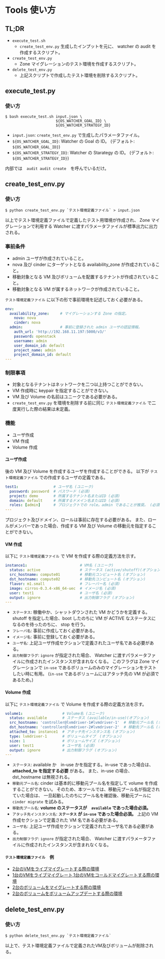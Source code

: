 # Tools 使い方

## TL;DR

-   `execute_test.sh`
    -   `create_test_env.py` 生成したインプットを元に、
        watcher の audit を作成するスクリプト。
-   `create_test_env.py`
    -   Zone マイグレーションのテスト環境を作成するスクリプト。
-   `delete_test_env.py`
    -   上記スクリプトで作成したテスト環境を削除するスクリプト。

## execute_test.py

### 使い方

    $ bash execute_test.sh input.json \
                           ${OS_WATCHER_GOAL_ID} \
                           ${OS_WATCHER_STRATEGY_ID}

-   `input.json`:
    `create_test_env.py` で生成したパラメータファイル。
-   `${OS_WATCHER_GOAL_ID}`:
    Watcher の Goal の ID。 (デフォルト: `${OS_WATCHER_GOAL_ID}`)
-   `${OS_WATCHER_STRATEGY_ID}`:
    Watcher の Starategy の ID。 (デフォルト: `${OS_WATCHER_STRATEGY_ID}`)

内部では　`audit audit create`　を呼んでいるだけ。

## create_test_env.py

### 使い方

    $ python create_test_env.py `テスト環境定義ファイル` > input.json

以上でテスト環境定義ファイルで定義したテスト用環境が作成され、
Zone マイグレーションで利用する Watcher に渡すパラメータファイルが標準出力に出力される。

### 事前条件

-   admin ユーザが作成されていること。
-   nova 及び cinder にターゲットとなる availability_zone が作成されていること。
-   移動対象となる VM 及びボリュームを配置するテナントが作成されていること。
-   移動対象となる VM が属するネットワークが作成されていること。

`テスト環境定義ファイル` に以下の形で事前環境を記述しておく必要がある。

```yaml
env:
  availability_zone:     # マイグレーションする Zone の指定。
    nova: nova
    cinder: nova
  admin:                 # 事前に登録された admin ユーザの認証情報。
    auth_url: 'http://192.168.11.197:5000/v3/'
    password: openstack
    username: admin
    user_domain_id: default
    project_name: admin
    project_domain_id: default
---
```

### 制限事項

-   対象となるテナントはネットワークを二つ以上持つことができない。
-   VM 作成時に keypair を指定することができない。
-   VM 及び Volume の名前はユニークである必要がある。
-   `create_test_env.py` を環境を削除する前に同じ `テスト環境定義ファイル` で二度実行した際の結果は未定義。

### 機能

-   ユーザ作成
-   VM 作成
-   Volume 作成

#### ユーザ作成

後の VM 及び Volume を作成するユーザを作成することができる。
以下が `テスト環境定義ファイル` での作成するユーザの定義である。

```yaml
test1:                # ユーザ名 (ユニーク)
  password: password  # パスワード (必須)
  project: demo       # 所属するテナント名またはID (必須)
  domain: default     # 所属するドメイン名またはID (必須)
  roles: [admin]      # プロジェクトでの role。admin であることが推奨。 (必須)
---
```

プロジェクト及びドメイン、ロールは事前に存在する必要がある。
また、ロールがメンバーであった場合、作成する VM 及び Volume の移動元を指定することができない。

#### VM 作成

以下に `テスト環境定義ファイル` で VM を作成する際の定義方法を示す。

```yaml
instance1:                        # VM名 (ユニーク)
  status: active                  # ステータス (active/shutoff)(オプション)
  src_hostname: compute01         # 移動元コンピュート名 (オプション)
  dst_hostname: compute02         # 移動先コンピュート名 (オプション)
  flavor: m1.small                # フレーバー名 (必須)
  image: cirros-0.3.4-x86_64-uec  # イメージ名 (必須)
  user: test1                     # ユーザ名 (必須)
  output: ignore                  # 出力制御フラグ (オプション)
---
```

-   `ステータス`: 稼働中か、シャットダウンされた VM かどうかを定義する。
    shutoff を指定した場合、boot したのちに VM が ACTIVE なステータスになるのを待ったのちに、
    stop を行う。
-   `フレーバ名`: 事前に作成しておく必要がある。
-   `イメージ名`: 事前に登録しておく必要がある。
-   `ユーザ名`: 上記ユーザ作成セクションで定義されたユーザ名である必要がある。
-   `出力制御フラグ`: `ignore` が指定された場合、
    Watcher に渡すパラメータファイルに作成されたインスタンスが含まれなくなる。
    このフラグは Zone マイグレーションで `in-use` であるボリュームのみのマイグレーションをテストしたい時に有用。
    (`in-use` であるボリュームにはアタッチ先の VM が必須であるため。)

#### Volume 作成

以下に `テスト環境定義ファイル` で Volume を作成する際の定義方法を示す。

```yaml
volume1:                  # Volume名 (ユニーク)
  status: available       # ステータス (available/in-use)(オプション)
  src_hostname: 'controller@lvmdriver-1#lvmdriver-1'  # 移動元プール名 (オプション)
  dst_hostname: 'controller@lvmdriver-2#lvmdriver-2'  # 移動先プール名 (オプション)
  attached_to: instance1  # アタッチ先インスタンス名 (オプション)
  type: lvmdriver-1       # ボリュームタイプ　(オプション)
  size: 1                 # ボリュームサイズ (オプション)
  user: test1             # ユーザ名 (必須)
  output: ignore          # 出力制御フラグ (オプション)
---
```

-   `ステータス`: available か　in-use かを指定する。in-use であった場合は、
    **attached_to を指定する必要** がある。
    また、in-use の場合、dst_hostname は無視される。
-   `移動元プール名`: cinder は基本的に移動元プール名を指定して volume を作成することができない。
    そのため、本ツールでは、移動元プール名が指定されていた場合は、
    一旦起動したのちにプール名を確認後、移動元プールに `cinder migrate` を試みる。
-   `移動先プール名`: **volume のステータスが　`available` であった場合必須。**
-   `アタッチ先インスタンス名`: **`ステータス` が `in-use` であった場合必須。**
    上記の VM 作成セクションで定義された VM 名である必要がある。
-   `ユーザ名`: 上記ユーザ作成セクションで定義されたユーザ名である必要がある。
-   `出力制御フラグ`: `ignore` が指定された場合、
    Watcher に渡すパラメータファイルに作成されたインスタンスが含まれなくなる。

#### `テスト環境定義ファイル`　例

-   [2台のVMをライブマイグレートする際の環境](tests/00-live-migrate-2.yaml)
-   [1台のVMをライブマイグレート,1台のVMをコールドマイグレートする際の環境](tests/01-mix-migrate-2.yaml)
-   [2台のボリュームをマイグレートする際の環境](tests/02-volume-migrate-2.yaml)
-   [2台のボリュームをボリュームアップデートする際の環境](tests/03-volume-update.yaml)

## delete_test_env.py

### 使い方

    $ python delete_test_env.py `テスト環境定義ファイル`

以上で、テスト環境定義ファイルで定義されたVM及びボリュームが削除される。
